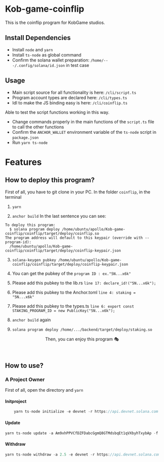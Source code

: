 # Kob-game-coinflip
This is the coinflip program for KobGame studios.

## Install Dependencies
- Install `node` and `yarn`
- Install `ts-node` as global command
- Confirm the solana wallet preparation: `/home/---/.config/solana/id.json` in test case

## Usage
- Main script source for all functionality is here: `/cli/script.ts`
- Program account types are declared here: `/cli/types.ts`
- Idl to make the JS binding easy is here: `/cli/coinflip.ts`

Able to test the script functions working in this way.
- Change commands properly in the main functions of the `script.ts` file to call the other functions
- Confirm the `ANCHOR_WALLET` environment variable of the `ts-node` script in `package.json`
- Run `yarn ts-node`

# Features

##  How to deploy this program?
First of all, you have to git clone in your PC.
In the folder `coinflip`, in the terminal 
1. `yarn`

2. `anchor build`
   In the last sentence you can see:  
```
To deploy this program:
  $ solana program deploy /home/ubuntu/apollo/Kob-game-coinflip/coinflip/target/deploy/coinflip.so
The program address will default to this keypair (override with --program-id):
  /home/ubuntu/apollo/Kob-game-coinflip/coinflip/target/deploy/coinflip-keypair.json
```  
3. `solana-keygen pubkey /home/ubuntu/apollo/Kob-game-coinflip/coinflip/target/deploy/coinflip-keypair.json`
4. You can get the pubkey of the `program ID : ex."5N...x6k"`
5. Please add this pubkey to the lib.rs
  `line 17: declare_id!("5N...x6k");`
6. Please add this pubkey to the Anchor.toml
  `line 4: staking = "5N...x6k"`
7. Please add this pubkey to the types.ts
  `line 6: export const STAKING_PROGRAM_ID = new PublicKey("5N...x6k");`
  
8. `anchor build` again
9. `solana program deploy /home/.../backend/target/deploy/staking.so`

<p align = "center">
Then, you can enjoy this program 🎭
</p>
</br>

## How to use?

### A Project Owner
First of all, open the directory and `yarn`

#### Initproject

```js
    yarn ts-node initialize -e devnet -r https://api.devnet.solana.com -k /home/ubuntu/fury/deploy-keypair.json
```

#### Update
```js
yarn ts-node update -a Am9xhPPVCfDZFDabcGgmQ8GTMdsbqEt1qVXbyhTxybAp -f 2.5 -e devnet -r https://api.devnet.solana.com -k /home/ubuntu/fury/deploy-keypair.json
```

#### Withdraw
```js
yarn ts-node withdraw -a 2.5 -e devnet -r https://api.devnet.solana.com -k /home/ubuntu/fury/deploy-keypair.json
```